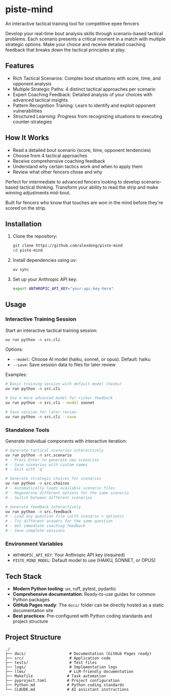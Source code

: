 # piste-mind

An interactive tactical training tool for competitive epee fencers

Develop your real-time bout analysis skills through scenario-based tactical
problems. Each scenario presents a critical moment in a match with multiple
strategic options. Make your choice and receive detailed coaching feedback that
breaks down the tactical principles at play.

## Features

- Rich Tactical Scenarios: Complex bout situations with score, time, and opponent analysis
- Multiple Strategic Paths: 4 distinct tactical approaches per scenario
- Expert Coaching Feedback: Detailed analysis of your choices with advanced tactical insights
- Pattern Recognition Training: Learn to identify and exploit opponent vulnerabilities
- Structured Learning: Progress from recognizing situations to executing counter-strategies

## How It Works

- Read a detailed bout scenario (score, time, opponent tendencies)
- Choose from 4 tactical approaches
- Receive comprehensive coaching feedback
- Understand why certain tactics work and when to apply them
- Review what other fencers chose and why

Perfect for intermediate to advanced fencers looking to develop scenario-based
tactical thinking. Transform your ability to read the strip and make winning
adjustments mid-bout.

Built for fencers who know that touches are won in the mind before they're scored on the strip.

## Installation

1. Clone the repository:
   ```bash
   git clone https://github.com/alexdong/piste-mind
   cd piste-mind
   ```

2. Install dependencies using uv:
   ```bash
   uv sync
   ```

3. Set up your Anthropic API key:
   ```bash
   export ANTHROPIC_API_KEY="your-api-key-here"
   ```

## Usage

### Interactive Training Session

Start an interactive tactical training session:

```bash
uv run python -m src.cli
```

Options:
- `--model`: Choose AI model (haiku, sonnet, or opus). Default: haiku
- `--save`: Save session data to files for later review

Examples:
```bash
# Basic training session with default model (haiku)
uv run python -m src.cli

# Use a more advanced model for richer feedback
uv run python -m src.cli --model sonnet

# Save session for later review
uv run python -m src.cli --save
```

### Standalone Tools

Generate individual components with interactive iteration:

```bash
# Generate tactical scenarios interactively
uv run python -m src.scenario
# - Press Enter to generate new scenarios
# - Save scenarios with custom names
# - Exit with 'q'

# Generate strategic choices for scenarios
uv run python -m src.choices
# - Automatically loads available scenario files
# - Regenerate different options for the same scenario
# - Switch between different scenarios

# Generate feedback interactively
uv run python -m src.feedback
# - Load any question file (with scenario + options)
# - Try different answers for the same question
# - Get immediate coaching feedback
# - Save complete sessions
```

### Environment Variables

- `ANTHROPIC_API_KEY`: Your Anthropic API key (required)
- `PISTE_MIND_MODEL`: Default model to use (HAIKU, SONNET, or OPUS)

## Tech Stack

- **Modern Python tooling**: uv, ruff, pytest, pydantic
- **Comprehensive documentation**: Ready-to-use guides for common Python packages
- **GitHub Pages ready**: The `docs/` folder can be directly hosted as a static documentation site
- **Best practices**: Pre-configured with Python coding standards and project structure

## Project Structure

```
./
├── docs/                   # Documentation (GitHub Pages ready)
├── src/                    # Application code
├── tests/                  # Test files
├── logs/                   # Implementation logs
├── llms/                   # LLM-friendly documentation
├── Makefile               # Task automation
├── pyproject.toml         # Project configuration
├── Python.md              # Python coding standards
└── CLAUDE.md              # AI assistant instructions
```

